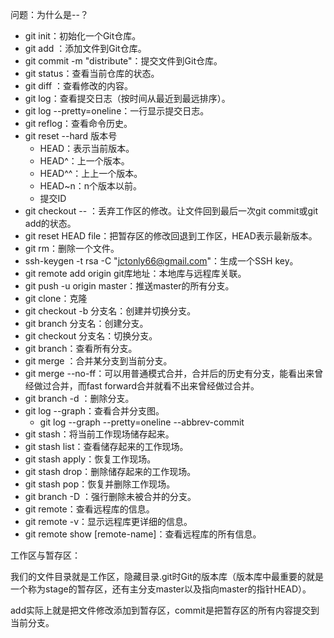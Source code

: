 问题：为什么是--？

- git init：初始化一个Git仓库。
- git add <file>：添加文件到Git仓库。
- git commit -m "distribute"：提交文件到Git仓库。
- git status：查看当前仓库的状态。
- git diff <file>：查看修改的内容。
- git log：查看提交日志（按时间从最近到最远排序）。
- git log --pretty=oneline：一行显示提交日志。
- git reflog：查看命令历史。
- git reset --hard 版本号
	- HEAD：表示当前版本。
	- HEAD^：上一个版本。
	- HEAD^^：上上一个版本。
	- HEAD~n：n个版本以前。
	- 提交ID
- git checkout -- <file>：丢弃工作区的修改。让文件回到最后一次git commit或git add的状态。
- git reset HEAD file：把暂存区的修改回退到工作区，HEAD表示最新版本。
- git rm：删除一个文件。
- ssh-keygen -t rsa -C "jctonly66@gmail.com"：生成一个SSH key。
- git remote add origin git库地址：本地库与远程库关联。
- git push -u origin master：推送master的所有分支。
- git clone：克隆
- git checkout -b 分支名：创建并切换分支。
- git branch 分支名：创建分支。
- git checkout 分支名：切换分支。
- git branch：查看所有分支。
- git merge <name>：合并某分支到当前分支。
- git merge --no-ff：可以用普通模式合并，合并后的历史有分支，能看出来曾经做过合并，而fast forward合并就看不出来曾经做过合并。
- git branch -d <name>：删除分支。
- git log --graph：查看合并分支图。
	-  git log --graph --pretty=oneline --abbrev-commit
- git stash：将当前工作现场储存起来。
- git stash list：查看储存起来的工作现场。
- git stash apply：恢复工作现场。
- git stash drop：删除储存起来的工作现场。
- git stash pop：恢复并删除工作现场。
- git branch -D <name>：强行删除未被合并的分支。
- git remote：查看远程库的信息。
- git remote -v：显示远程库更详细的信息。
- git remote show [remote-name]：查看远程库的所有信息。

工作区与暂存区：

我们的文件目录就是工作区，隐藏目录.git时Git的版本库（版本库中最重要的就是一个称为stage的暂存区，还有主分支master以及指向master的指针HEAD）。

add实际上就是把文件修改添加到暂存区，commit是把暂存区的所有内容提交到当前分支。